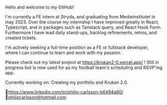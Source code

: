 Hello and welcome to my GitHub!

I'm currently a FE intern at Stryda, and graduating from Medieinstitutet in may 2023. Over the course my internship I have improved greatly in React, Typescript, and in packages such as Tanstack query, and React Hook Form. Furthermore I have lead daily stand-ups, backlog refinements, retros, and created tickets.

I'm actively seeking a full-time position as a FE or fullstack developer, where I can continue to learn and work with my passion.

Please check out my latest project at https://krukan2-0.vercel.app/ ! Still in progress but is now used for as my football team's scheduling and RSVP'ing app.

Currently working on: Creating my portfolio and Krukan 2.0.

🔗https://www.linkedin.com/in/philip-carlsson-b6494a90/
🔗philipcarlsson@hotmail.com
